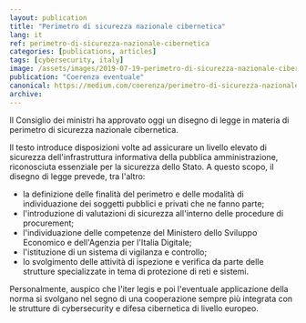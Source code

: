 ```yaml
---
layout: publication
title: "Perimetro di sicurezza nazionale cibernetica"
lang: it
ref: perimetro-di-sicurezza-nazionale-cibernetica
categories: [publications, articles]
tags: [cybersecurity, italy]
image: /assets/images/2019-07-19-perimetro-di-sicurezza-nazionale-cibernetica.jpg
publication: "Coerenza eventuale"
canonical: https://medium.com/coerenza/perimetro-di-sicurezza-nazionale-cibernetica-d81a98589e1e
archive:
---
```


Il Consiglio dei ministri ha approvato oggi un disegno di legge in materia di perimetro di sicurezza nazionale cibernetica.

Il testo introduce disposizioni volte ad assicurare un livello elevato di sicurezza dell'infrastruttura informativa della pubblica amministrazione, riconosciuta essenziale per la sicurezza dello Stato. A questo scopo, il disegno di legge prevede, tra l'altro:

-   la definizione delle finalità del perimetro e delle modalità di individuazione dei soggetti pubblici e privati che ne fanno parte;
-   l'introduzione di valutazioni di sicurezza all'interno delle procedure di procurement;
-   l'individuazione delle competenze del Ministero dello Sviluppo Economico e dell'Agenzia per l'Italia Digitale;
-   l'istituzione di un sistema di vigilanza e controllo;
-   lo svolgimento delle attività di ispezione e verifica da parte delle strutture specializzate in tema di protezione di reti e sistemi.

Personalmente, auspico che l'iter legis e poi l'eventuale applicazione della norma si svolgano nel segno di una cooperazione sempre più integrata con le strutture di cybersecurity e difesa cibernetica di livello europeo.
